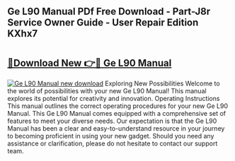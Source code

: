 ## Ge L90 Manual PDf Free Download - Part-J8r Service Owner Guide - User Repair Edition KXhx7

# <h2><a href="http://bc24082.oget.top/?id=Ge+L90+Manual">🔗Download New 👉🔴 Ge L90 Manual</a></h2>

[![Ge L90 Manual new download](https://i.imgur.com/5g1atiW.png)](http://bc24082.oget.top/?id=Ge+L90+Manual)
Exploring New Possibilities Welcome to the world of possibilities with your new Ge L90 Manual! This manual explores its potential for creativity and innovation. Operating Instructions This manual outlines the correct operating procedures for your new Ge L90 Manual. This Ge L90 Manual comes equipped with a comprehensive set of features to meet your diverse needs. Our expectation is that the Ge L90 Manual has been a clear and easy-to-understand resource in your journey to becoming proficient in using your new gadget. Should you need any assistance or clarification, please do not hesitate to contact our support team.
